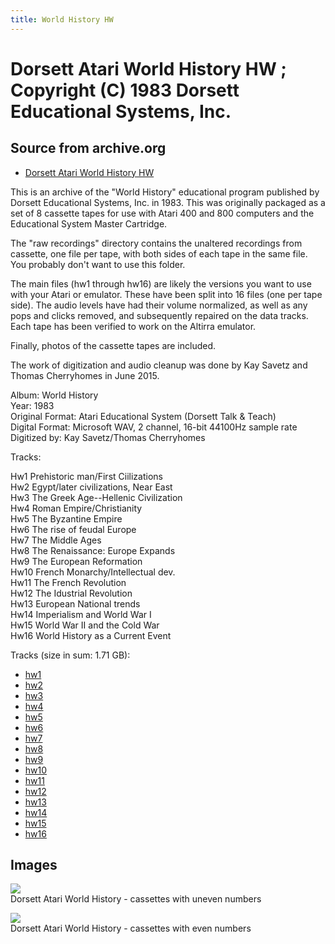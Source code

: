 ```yaml
---
title: World History HW
---
```

# Dorsett Atari World History HW ; Copyright (C) 1983 Dorsett Educational Systems, Inc.  
## Source from archive.org  
- [Dorsett Atari World History HW](https://archive.org/details/DorsettAtariWorldHistory)  
  
This is an archive of the "World History" educational program published by Dorsett Educational Systems, Inc. in 1983. This was originally packaged as a set of 8 cassette tapes for use with Atari 400 and 800 computers and the Educational System Master Cartridge.  
  
The "raw recordings" directory contains the unaltered recordings from cassette, one file per tape, with both sides of each tape in the same file. You probably don't want to use this folder.  
  
The main files (hw1 through hw16) are likely the versions you want to use with your Atari or emulator. These have been split into 16 files (one per tape side). The audio levels have had their volume normalized, as well as any pops and clicks removed, and subsequently repaired on the data tracks. Each tape has been verified to work on the Altirra emulator.  
  
Finally, photos of the cassette tapes are included.  
  
The work of digitization and audio cleanup was done by Kay Savetz and Thomas Cherryhomes in June 2015.  
  
Album: World History  
Year: 1983  
Original Format: Atari Educational System (Dorsett Talk & Teach)  
Digital Format: Microsoft WAV, 2 channel, 16-bit 44100Hz sample rate  
Digitized by: Kay Savetz/Thomas Cherryhomes  
  
Tracks:  
  
Hw1	Prehistoric man/First Ciilizations  
Hw2	Egypt/later civilizations, Near East  
Hw3	The Greek Age--Hellenic Civilization  
Hw4	Roman Empire/Christianity  
Hw5	The Byzantine Empire  
Hw6	The rise of feudal Europe  
Hw7	The Middle Ages  
Hw8	The Renaissance: Europe Expands  
Hw9	The European Reformation  
Hw10	French Monarchy/Intellectual dev.  
Hw11	The French Revolution  
Hw12	The Idustrial Revolution  
Hw13	European National trends  
Hw14	Imperialism and World War I  
Hw15	World War II and the Cold War  
Hw16	World History as a Current Event  
  
Tracks (size in sum: 1.71 GB):  
  
- [hw1](http://data.atariwiki.org/FLAC/World_History/hw1.flac)  
- [hw2](http://data.atariwiki.org/FLAC/World_History/hw2.flac)  
- [hw3](http://data.atariwiki.org/FLAC/World_History/hw3.flac)  
- [hw4](http://data.atariwiki.org/FLAC/World_History/hw4.flac)  
- [hw5](http://data.atariwiki.org/FLAC/World_History/hw5.flac)  
- [hw6](http://data.atariwiki.org/FLAC/World_History/hw6.flac)  
- [hw7](http://data.atariwiki.org/FLAC/World_History/hw7.flac)  
- [hw8](http://data.atariwiki.org/FLAC/World_History/hw8.flac)  
- [hw9](http://data.atariwiki.org/FLAC/World_History/hw9.flac)  
- [hw10](http://data.atariwiki.org/FLAC/World_History/hw10.flac)  
- [hw11](http://data.atariwiki.org/FLAC/World_History/hw11.flac)  
- [hw12](http://data.atariwiki.org/FLAC/World_History/hw12.flac)  
- [hw13](http://data.atariwiki.org/FLAC/World_History/hw13.flac)  
- [hw14](http://data.atariwiki.org/FLAC/World_History/hw14.flac)  
- [hw15](http://data.atariwiki.org/FLAC/World_History/hw15.flac)  
- [hw16](http://data.atariwiki.org/FLAC/World_History/hw16.flac)  
## Images  
![](attachments/hwA_.jpg)  
Dorsett Atari World History - cassettes with uneven numbers  
  
![](attachments/hwB_.jpg)  
Dorsett Atari World History - cassettes with even numbers  
